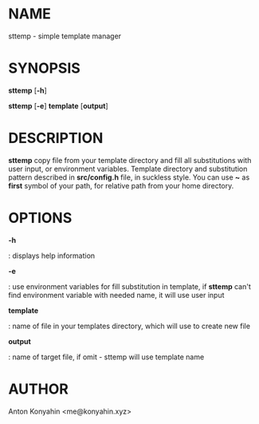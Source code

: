 # NAME

sttemp - simple template manager

# SYNOPSIS

**sttemp** \[**-h**\]

**sttemp** \[**-e**\] **template** \[**output**\]

# DESCRIPTION

**sttemp** copy file from your template directory and fill all
substitutions with user input, or environment variables. Template
directory and substitution pattern described in **src/config.h** file,
in suckless style. You can use **\~** as **first** symbol of your path,
for relative path from your home directory.

# OPTIONS

**-h**

:   displays help information

**-e**

:   use environment variables for fill substitution in template, if
    **sttemp** can\'t find environment variable with needed name, it
    will use user input

**template**

:   name of file in your templates directory, which will use to create
    new file

**output**

:   name of target file, if omit - sttemp will use template name

# AUTHOR

Anton Konyahin \<me\@konyahin.xyz>
